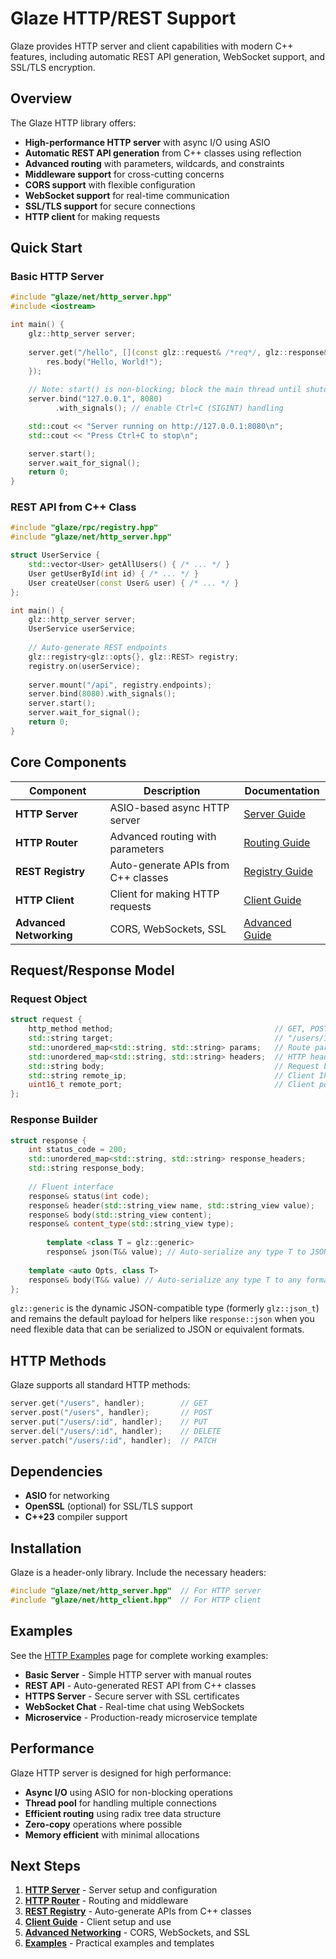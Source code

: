 # Glaze HTTP/REST Support

Glaze provides HTTP server and client capabilities with modern C++ features, including automatic REST API generation, WebSocket support, and SSL/TLS encryption.

## Overview

The Glaze HTTP library offers:

- **High-performance HTTP server** with async I/O using ASIO
- **Automatic REST API generation** from C++ classes using reflection
- **Advanced routing** with parameters, wildcards, and constraints
- **Middleware support** for cross-cutting concerns
- **CORS support** with flexible configuration
- **WebSocket support** for real-time communication
- **SSL/TLS support** for secure connections
- **HTTP client** for making requests

## Quick Start

### Basic HTTP Server

```cpp
#include "glaze/net/http_server.hpp"
#include <iostream>

int main() {
    glz::http_server server;
    
    server.get("/hello", [](const glz::request& /*req*/, glz::response& res) {
        res.body("Hello, World!");
    });
    
    // Note: start() is non-blocking; block the main thread until shutdown
    server.bind("127.0.0.1", 8080)
          .with_signals(); // enable Ctrl+C (SIGINT) handling

    std::cout << "Server running on http://127.0.0.1:8080\n";
    std::cout << "Press Ctrl+C to stop\n";

    server.start();
    server.wait_for_signal();
    return 0;
}
```

### REST API from C++ Class

```cpp
#include "glaze/rpc/registry.hpp"
#include "glaze/net/http_server.hpp"

struct UserService {
    std::vector<User> getAllUsers() { /* ... */ }
    User getUserById(int id) { /* ... */ }
    User createUser(const User& user) { /* ... */ }
};

int main() {
    glz::http_server server;
    UserService userService;
    
    // Auto-generate REST endpoints
    glz::registry<glz::opts{}, glz::REST> registry;
    registry.on(userService);
    
    server.mount("/api", registry.endpoints);
    server.bind(8080).with_signals();
    server.start();
    server.wait_for_signal();
    return 0;
}
```

## Core Components

| Component | Description | Documentation |
|-----------|-------------|---------------|
| **HTTP Server** | ASIO-based async HTTP server | [Server Guide](http-server.md) |
| **HTTP Router** | Advanced routing with parameters | [Routing Guide](http-router.md) |
| **REST Registry** | Auto-generate APIs from C++ classes | [Registry Guide](rest-registry.md) |
| **HTTP Client** | Client for making HTTP requests | [Client Guide](http-client.md) |
| **Advanced Networking** | CORS, WebSockets, SSL | [Advanced Guide](advanced-networking.md) |

## Request/Response Model

### Request Object

```cpp
struct request {
    http_method method;                                    // GET, POST, etc.
    std::string target;                                    // "/users/123"
    std::unordered_map<std::string, std::string> params;   // Route parameters
    std::unordered_map<std::string, std::string> headers;  // HTTP headers
    std::string body;                                      // Request body
    std::string remote_ip;                                 // Client IP
    uint16_t remote_port;                                  // Client port
};
```

### Response Builder

```cpp
struct response {
    int status_code = 200;
    std::unordered_map<std::string, std::string> response_headers;
    std::string response_body;
    
    // Fluent interface
    response& status(int code);
    response& header(std::string_view name, std::string_view value);
    response& body(std::string_view content);
    response& content_type(std::string_view type);
  
		template <class T = glz::generic>
	    response& json(T&& value); // Auto-serialize any type T to JSON
  
  	template <auto Opts, class T>
    response& body(T&& value) // Auto-serialize any type T to any format in Opts
};
```

`glz::generic` is the dynamic JSON-compatible type (formerly `glz::json_t`) and remains the default payload for
helpers like `response::json` when you need flexible data that can be serialized to JSON or equivalent formats.

## HTTP Methods

Glaze supports all standard HTTP methods:

```cpp
server.get("/users", handler);        // GET
server.post("/users", handler);       // POST  
server.put("/users/:id", handler);    // PUT
server.del("/users/:id", handler);    // DELETE
server.patch("/users/:id", handler);  // PATCH
```

## Dependencies

- **ASIO** for networking
- **OpenSSL** (optional) for SSL/TLS support
- **C++23** compiler support

## Installation

Glaze is a header-only library. Include the necessary headers:

```cpp
#include "glaze/net/http_server.hpp"  // For HTTP server
#include "glaze/net/http_client.hpp"  // For HTTP client
```

## Examples

See the [HTTP Examples](http-examples.md) page for complete working examples:

- **Basic Server** - Simple HTTP server with manual routes
- **REST API** - Auto-generated REST API from C++ classes  
- **HTTPS Server** - Secure server with SSL certificates
- **WebSocket Chat** - Real-time chat using WebSockets
- **Microservice** - Production-ready microservice template

## Performance

Glaze HTTP server is designed for high performance:

- **Async I/O** using ASIO for non-blocking operations
- **Thread pool** for handling multiple connections
- **Efficient routing** using radix tree data structure
- **Zero-copy** operations where possible
- **Memory efficient** with minimal allocations

## Next Steps

1. **[HTTP Server](http-server.md)** - Server setup and configuration
2. **[HTTP Router](http-router.md)** - Routing and middleware
3. **[REST Registry](rest-registry.md)** - Auto-generate APIs from C++ classes
4. **[Client Guide](http-client.md)** - Client setup and use
5. **[Advanced Networking](advanced-networking.md)** - CORS, WebSockets, and SSL
6. **[Examples](http-examples.md)** - Practical examples and templates
